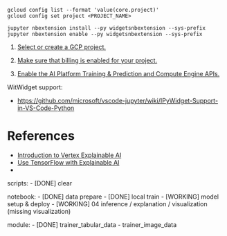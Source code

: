 ```
gcloud config list --format 'value(core.project)' 
gcloud config set project <PROJECT_NAME>
```
```
jupyter nbextension install --py widgetsnbextension --sys-prefix
jupyter nbextension enable --py widgetsnbextension --sys-prefix
```

1. [Select or create a GCP project.](https://console.cloud.google.com/cloud-resource-manager)

2. [Make sure that billing is enabled for your project.](https://cloud.google.com/billing/docs/how-to/modify-project)

3. [Enable the AI Platform Training & Prediction and Compute Engine APIs.](https://console.cloud.google.com/flows/enableapi?apiid=ml.googleapis.com,compute_component)

WitWidget support:
- https://github.com/microsoft/vscode-jupyter/wiki/IPyWidget-Support-in-VS-Code-Python

# References
- [Introduction to Vertex Explainable AI ](https://cloud.google.com/vertex-ai/docs/explainable-ai/overview)
- [Use TensorFlow with Explainable AI](https://cloud.google.com/vertex-ai/docs/explainable-ai/tensorflow)
- 

scripts:
    - [DONE] clear

notebook:
    - [DONE] data prepare
    - [DONE] local train
    - [WORKING] model setup & deploy
    - [WORKING] 04 inference / explanation / visualization (missing visualization)

module:
    - [DONE] trainer_tabular_data
    - trainer_image_data